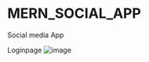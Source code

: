 # MERN_SOCIAL_APP
Social media App 

Loginpage
![image](https://user-images.githubusercontent.com/16507883/140406508-9ccb0741-0a74-4c87-b9eb-d0736160b3fc.png)

